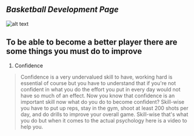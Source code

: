 ## *Basketball Development Page*
![alt text](https://hwcho13.files.wordpress.com/2010/04/download-blog.jpeg)
## **To be able to become a better player there are some things you must do to improve**
1. Confidence
> Confidence is a very undervalued skill to have, working hard is essential of course but you have to understand that if you're not confident in what you do the effort you put in every day would not have so much of an effect. Now you know that confidence is an important skill now what do you do to become confident? Skill-wise you have to put up reps, stay in the gym, shoot at least 200 shots per day, and do drills to improve your overall game. Skill-wise that's what you do but when it comes to the actual psychology here is a video to help you.

